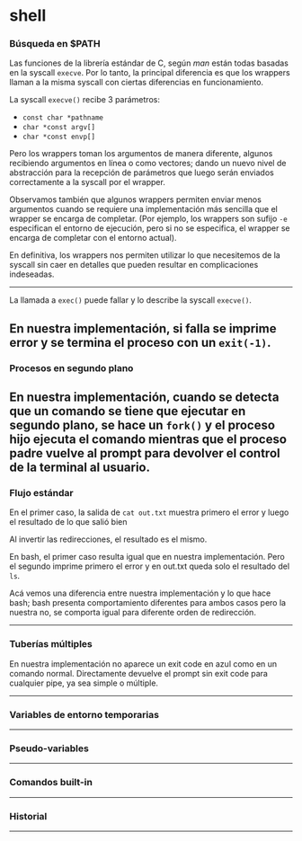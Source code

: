 # shell

### Búsqueda en $PATH
Las funciones de la librería estándar de C, según _man_ están todas basadas en la syscall `execve`.
Por lo tanto, la principal diferencia es que los wrappers llaman a la misma syscall con ciertas diferencias en funcionamiento.

La syscall `execve()` recibe 3 parámetros:
- `const char *pathname`
- `char *const argv[]`
- `char *const envp[]`

Pero los wrappers toman los argumentos de manera diferente, algunos recibiendo argumentos en línea o como vectores; dando un nuevo nivel de abstracción para la recepción de parámetros que luego serán enviados correctamente a la syscall por el wrapper.

Observamos también que algunos wrappers permiten enviar menos argumentos cuando se requiere una implementación más sencilla que el wrapper se encarga de completar. (Por ejemplo, los wrappers son sufijo `-e` especifican el entorno de ejecución, pero si no se especifica, el wrapper se encarga de completar con el entorno actual).

En definitiva, los wrappers nos permiten utilizar lo que necesitemos de la syscall sin caer en detalles que pueden resultar en complicaciones indeseadas.

---
La llamada a `exec()` puede fallar y lo describe la syscall `execve()`.

En nuestra implementación, si falla se imprime error y se termina el proceso con un `exit(-1)`.
---

### Procesos en segundo plano
En nuestra implementación, cuando se detecta que un comando se tiene que ejecutar en segundo plano, se hace un `fork()` y el proceso hijo ejecuta el comando mientras que el proceso padre vuelve al prompt para devolver el control de la terminal al usuario.
---

### Flujo estándar
En el primer caso, la salida de `cat out.txt` muestra primero el error y luego el resultado de lo que salió bien

Al invertir las redirecciones, el resultado es el mismo. 

En bash, el primer caso resulta igual que en nuestra implementación.
Pero el segundo imprime primero el error y en out.txt queda solo el resultado del `ls`.

Acá vemos una diferencia entre nuestra implementación y lo que hace bash; bash presenta comportamiento diferentes para ambos casos pero la nuestra no, se comporta igual para diferente orden de redirección.

---

### Tuberías múltiples
En nuestra implementación no aparece un exit code en azul como en un comando normal. Directamente devuelve el prompt sin exit code para cualquier pipe, ya sea simple o múltiple.

---

### Variables de entorno temporarias

---

### Pseudo-variables

---

### Comandos built-in

---

### Historial

---
